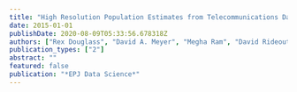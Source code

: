 ```yaml
---
title: "High Resolution Population Estimates from Telecommunications Data"
date: 2015-01-01
publishDate: 2020-08-09T05:33:56.678318Z
authors: ["Rex Douglass", "David A. Meyer", "Megha Ram", "David Rideout", "Dongjin Song"]
publication_types: ["2"]
abstract: ""
featured: false
publication: "*EPJ Data Science*"
---
```


